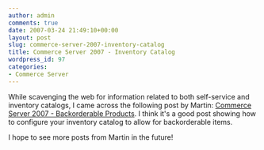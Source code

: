 ```yaml
---
author: admin
comments: true
date: 2007-03-24 21:49:10+00:00
layout: post
slug: commerce-server-2007-inventory-catalog
title: Commerce Server 2007 - Inventory Catalog
wordpress_id: 97
categories:
- Commerce Server
---
```


While scavenging the web for information related to both self-service and inventory catalogs, I came across the following post by Martin: [Commerce Server 2007 - Backorderable Products](http://blogs.conchango.com/martinrennie/archive/2007/03/08/Commerce-Server-2007-_2D00_-Backorderable-Products.aspx). I think it's a good post showing how to configure your inventory catalog to allow for backorderable items.

I hope to see more posts from Martin in the future!